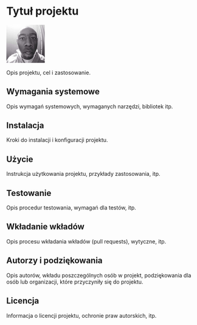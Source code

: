 # Tytuł projektu

<img src="72f67e00debd0fb7d616f1536514cd7c.jpg" alt="opis obrazka" width="20%">

Opis projektu, cel i zastosowanie.

## Wymagania systemowe

Opis wymagań systemowych, wymaganych narzędzi, bibliotek itp.

## Instalacja

Kroki do instalacji i konfiguracji projektu.

## Użycie

Instrukcja użytkowania projektu, przykłady zastosowania, itp.

## Testowanie

Opis procedur testowania, wymagań dla testów, itp.

## Wkładanie wkładów

Opis procesu wkładania wkładów (pull requests), wytyczne, itp.

## Autorzy i podziękowania

Opis autorów, wkładu poszczególnych osób w projekt, podziękowania dla osób lub organizacji, które przyczyniły się do projektu.

## Licencja

Informacja o licencji projektu, ochronie praw autorskich, itp.
